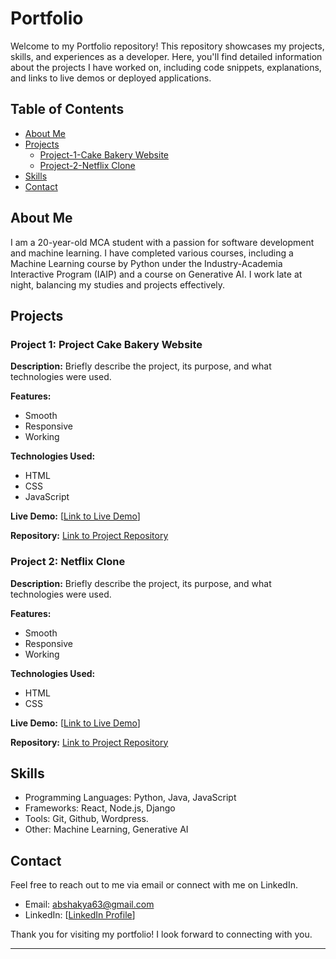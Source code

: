 # Portfolio

Welcome to my Portfolio repository! This repository showcases my projects, skills, and experiences as a developer. Here, you'll find detailed information about the projects I have worked on, including code snippets, explanations, and links to live demos or deployed applications.

## Table of Contents

- [About Me](#about-me)
- [Projects](#projects)
  - [Project-1-Cake Bakery Website](https://crackcode63.github.io/Cake-Bakery-Website/)
  - [Project-2-Netflix Clone](https://crackcode63.github.io/Netflix/)
- [Skills](#skills)
- [Contact](#contact)

## About Me

I am a 20-year-old MCA student with a passion for software development and machine learning. I have completed various courses, including a Machine Learning course by Python under the Industry-Academia Interactive Program (IAIP) and a course on Generative AI. I work late at night, balancing my studies and projects effectively.

## Projects

### Project 1: Project Cake Bakery Website

**Description:**
Briefly describe the project, its purpose, and what technologies were used.

**Features:**
- Smooth
- Responsive
- Working

**Technologies Used:**
- HTML
- CSS
- JavaScript

**Live Demo:**
[[Link to Live Demo](https://crackcode63.github.io/Cake-Bakery-Website/)]

**Repository:**
[Link to Project Repository](#)

### Project 2: Netflix Clone

**Description:**
Briefly describe the project, its purpose, and what technologies were used.

**Features:**
- Smooth
- Responsive
- Working

**Technologies Used:**
- HTML
- CSS


**Live Demo:**
[[Link to Live Demo](https://crackcode63.github.io/Netflix/)]

**Repository:**
[Link to Project Repository](#)

## Skills

- Programming Languages: Python, Java, JavaScript
- Frameworks: React, Node.js, Django
- Tools: Git, Github, Wordpress.
- Other: Machine Learning, Generative AI

## Contact

Feel free to reach out to me via email or connect with me on LinkedIn.

- Email: abshakya63@gmail.com
- LinkedIn: [[LinkedIn Profile](https://www.linkedin.com/in/abhishek-shakya-420335259/)]

Thank you for visiting my portfolio! I look forward to connecting with you.

---
